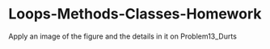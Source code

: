 Loops-Methods-Classes-Homework
==============================




Apply an image of the figure and the details in it on Problem13_Durts


